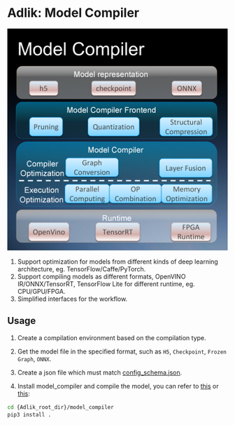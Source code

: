 # Adlik: Model Compiler

![Model Compiler schematic diagram](model-compiler.png)

1. Support optimization for models from different kinds of deep learning architecture, eg. TensorFlow/Caffe/PyTorch.
2. Support compiling models as different formats, OpenVINO IR/ONNX/TensorRT, TensorFlow Lite for different runtime,
eg. CPU/GPU/FPGA.
3. Simplified interfaces for the workflow.

## Usage

1. Create a compilation environment based on the compilation type.

2. Get the model file in the specified format, such as `H5`, `Checkpoint`, `Frozen Graph`, `ONNX`.

3. Create a json file which must match [config_schema.json](../model_compiler/src/model_compiler/config_schema.json).

4. Install model_compiler and compile the model, you can refer to [this](../benchmark/src/compile_model.py) or
[this](../examples/keras_model/compile_model.py):

```sh
cd {Adlik_root_dir}/model_compiler
pip3 install .
```
